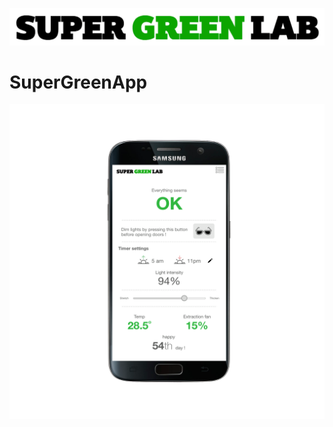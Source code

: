 ![SuperGreenLab](assets/sgl.png?raw=true "SuperGreenLab")

# SuperGreenApp

![StatePage](assets/stats.png?raw=true "Stat page")
